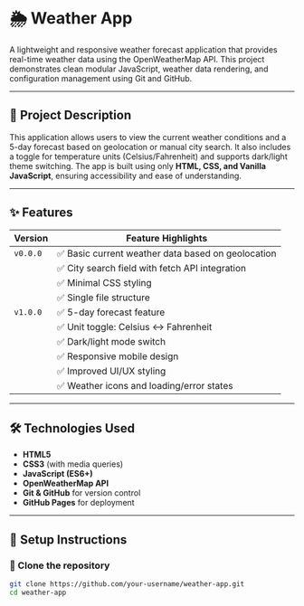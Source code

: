 # 🌦️ Weather App

A lightweight and responsive weather forecast application that provides real-time weather data using the OpenWeatherMap API. This project demonstrates clean modular JavaScript, weather data rendering, and configuration management using Git and GitHub.

---

## 📌 Project Description

This application allows users to view the current weather conditions and a 5-day forecast based on geolocation or manual city search. It also includes a toggle for temperature units (Celsius/Fahrenheit) and supports dark/light theme switching. The app is built using only **HTML, CSS, and Vanilla JavaScript**, ensuring accessibility and ease of understanding.

---

## ✨ Features

| Version | Feature Highlights |
|---------|--------------------|
|`v0.0.0` | ✅ Basic current weather data based on geolocation |
|         | ✅ City search field with fetch API integration |
|         | ✅ Minimal CSS styling |
|         | ✅ Single file structure |
|`v1.0.0` | ✅ 5-day forecast feature |
|         | ✅ Unit toggle: Celsius ↔ Fahrenheit |
|         | ✅ Dark/light mode switch |
|         | ✅ Responsive mobile design |
|         | ✅ Improved UI/UX styling |
|         | ✅ Weather icons and loading/error states |

---

## 🛠️ Technologies Used

- **HTML5**
- **CSS3** (with media queries)
- **JavaScript (ES6+)**
- **OpenWeatherMap API**
- **Git & GitHub** for version control
- **GitHub Pages** for deployment

---

## 🚀 Setup Instructions

### 📁 Clone the repository
```bash
git clone https://github.com/your-username/weather-app.git
cd weather-app
